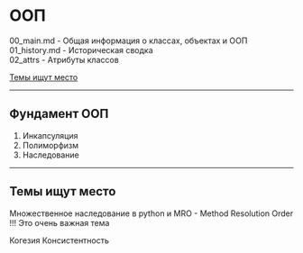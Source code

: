 # ООП 

00_main.md      - Общая информация о классах, объектах и ООП  
01_history.md   - Историческая сводка  
02_attrs        - Атрибуты классов




[Темы ищут место](#Темы-ищут-место)
  
  
----
## Фундамент ООП  
1. Инкапсуляция   
2. Полиморфизм  
3. Наследование  


----
## Темы ищут место 
Множественное наследование в python и MRO - Method Resolution Order 
!!! Это очень важная тема

Когезия
Консистентность
